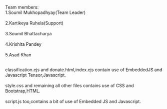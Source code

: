 <p>Team members:
<br>1.Soumil Mukhopadhyay(Team Leader)</br>
<br>2.Kartikeya Ruhela(Support)</br>
<br>3.Soumil Bhattacharya</br>
<br>4.Krishita Pandey</br>
<br>5.Asad Khan</br>
</p>
<p>
<br>classification.ejs and donate.html,index.ejs contain use of EmbeddedJS and Javascript Tensor,Javascript.</br>
<br>style.css and remaining all other files contains use of CSS and Bootstrap,HTML.</br>
<br>script.js too,contains a bit of use of Embedded JS and Javascript.</br>
</p>
